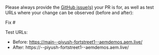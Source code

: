 Please always provide the [GitHub issue(s)](../issues) your PR is for, as well as test URLs where your change can be observed (before and after):

Fix #<gh-issue-id>

Test URLs:
- Before: https://main--piyush-fortstreet1--aemdemos.aem.live/
- After: https://<branch>--piyush-fortstreet1--aemdemos.aem.live/
